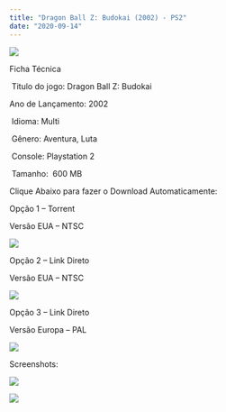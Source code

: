 ```yaml
---
title: "Dragon Ball Z: Budokai (2002) - PS2"
date: "2020-09-14"
---
```


[![](https://1.bp.blogspot.com/-Au7cQDDaETc/X17KpdLpgzI/AAAAAAAAPHg/CqcX0hpdLFgGCVJljLX9tTDYLo1St6CTACLcBGAsYHQ/s320/Screenshot_1.png)](https://1.bp.blogspot.com/-Au7cQDDaETc/X17KpdLpgzI/AAAAAAAAPHg/CqcX0hpdLFgGCVJljLX9tTDYLo1St6CTACLcBGAsYHQ/s354/Screenshot_1.png)

Ficha Técnica

 Titulo do jogo: Dragon Ball Z: Budokai

Ano de Lançamento: 2002

 Idioma: Multi

 Gênero: Aventura, Luta

 Console: Playstation 2

 Tamanho:  600 MB

Clique Abaixo para fazer o Download Automaticamente:

Opção 1 – Torrent

Versão EUA – NTSC

[![](https://1.bp.blogspot.com/-gM_bieM_Xmg/X11OuuXJ_iI/AAAAAAAAO6I/YZCF0qruSJgINabjGnzop1wom3zhhl8BgCLcBGAsYHQ/s0/LETRA{40dcdfd0a3f176073d713beaee4fcd56db243ec708877a2e730ba987ecd6f1ab}2BPS2.png)](https://zee.gl/grqQ4R)

Opção 2 – Link Direto

Versão EUA – NTSC

[![](https://1.bp.blogspot.com/-1h0psgcwSIc/X12Z4_-XFGI/AAAAAAAAO8I/Mc5GWgomPvky4bANZ291sPzxVFKXG0hcQCLcBGAsYHQ/s0/LINK.png)](https://zee.gl/Mjhs1Vw)

Opção 3 – Link Direto

Versão Europa – PAL

[![](https://1.bp.blogspot.com/-1h0psgcwSIc/X12Z4_-XFGI/AAAAAAAAO8I/Mc5GWgomPvky4bANZ291sPzxVFKXG0hcQCLcBGAsYHQ/s0/LINK.png)](https://zee.gl/0tibUy)

Screenshots:

[![](https://1.bp.blogspot.com/-lQy9dV6Wfmo/X17Ko5KcQTI/AAAAAAAAPHc/WnbngMDuHbw9qSuVeMoP_ujSKYwApwmkACLcBGAsYHQ/w500-h281/maxresdefault.jpg)](https://1.bp.blogspot.com/-lQy9dV6Wfmo/X17Ko5KcQTI/AAAAAAAAPHc/WnbngMDuHbw9qSuVeMoP_ujSKYwApwmkACLcBGAsYHQ/s1280/maxresdefault.jpg)

[![](https://1.bp.blogspot.com/-CXUSpyTLhGQ/X17KpY1HHeI/AAAAAAAAPHk/TpkgjVrGCjIOvQd5eMsUQiekKTi8cyPLQCLcBGAsYHQ/w500-h281/dragon-ball-z-budokai-hd-collection-ps3-xbox-360-2-1024x576.jpeg)](https://1.bp.blogspot.com/-CXUSpyTLhGQ/X17KpY1HHeI/AAAAAAAAPHk/TpkgjVrGCjIOvQd5eMsUQiekKTi8cyPLQCLcBGAsYHQ/s1024/dragon-ball-z-budokai-hd-collection-ps3-xbox-360-2-1024x576.jpeg)
